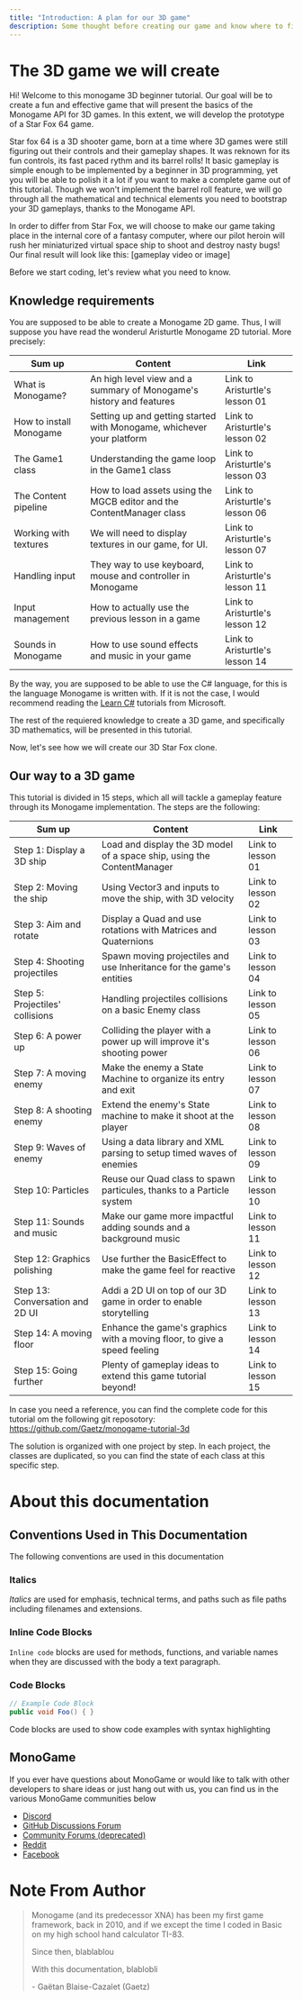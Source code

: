 ```yaml
---
title: "Introduction: A plan for our 3D game"
description: Some thought before creating our game and know where to find required monogame knowledge.
---
```


# The 3D game we will create

Hi! Welcome to this monogame 3D beginner tutorial. Our goal will be to create a fun and effective game that will present the basics of the Monogame API for 3D games. In this extent, we will develop the prototype of a Star Fox 64 game.

Star fox 64 is a 3D shooter game, born at a time where 3D games were still figuring out their controls and their gameplay shapes. It was reknown for its fun controls, its fast paced rythm and its barrel rolls! It basic gameplay is simple enough to be implemented by a beginner in 3D programming, yet you will be able to polish it a lot if you want to make a complete game out of this tutorial. Though we won't implement the barrel roll feature, we will go through all the mathematical and technical elements you need to bootstrap your 3D gameplays, thanks to the Monogame API.

In order to differ from Star Fox, we will choose to make our game taking place in the internal core of a fantasy computer, where our pilot heroin will rush her miniaturized virtual space ship to shoot and destroy nasty bugs! Our final result will look like this:
[gameplay video or image]

Before we start coding, let's review what you need to know.

## Knowledge requirements

You are supposed to be able to create a Monogame 2D game. Thus, I will suppose you have read the wonderul Aristurtle Monogame 2D tutorial. More precisely:

|   Sum up                |     Content                                                           |       Link                      |
| ----------------------- | --------------------------------------------------------------------- | ------------------------------- |
| What is Monogame?       | An high level view and a summary of Monogame's history and features   | Link to Aristurtle's lesson 01  |
| How to install Monogame | Setting up and getting started with Monogame, whichever your platform | Link to Aristurtle's lesson 02  |
| The Game1 class         | Understanding the game loop in the Game1 class                        | Link to Aristurtle's lesson 03  |
| The Content pipeline    | How to load assets using the MGCB editor and the ContentManager class | Link to Aristurtle's lesson 06  |
| Working with textures   | We will need to display textures in our game, for UI.                 | Link to Aristurtle's lesson 07  |
| Handling input          | They way to use keyboard, mouse and controller in Monogame            | Link to Aristurtle's lesson 11  |
| Input management        | How to actually use the previous lesson in a game                     | Link to Aristurtle's lesson 12  |
| Sounds in Monogame      | How to use sound effects and music in your game                       | Link to Aristurtle's lesson 14  |

By the way, you are supposed to be able to use the C# language, for this is the language Monogame is written with. If it is not the case, I would recommend reading the [Learn C#](https://dotnet.microsoft.com/en-us/learn/csharp) tutorials from Microsoft.

The rest of the requiered knowledge to create a 3D game, and specifically 3D mathematics, will be presented in this tutorial.

Now, let's see how we will create our 3D Star Fox clone.

## Our way to a 3D game

This tutorial is divided in 15 steps, which all will tackle a gameplay feature through its Monogame implementation. The steps are the following:

|   Sum up                        |     Content                                                               |       Link           |
| ------------------------------- | ------------------------------------------------------------------------- | -------------------- |
| Step 1: Display a 3D ship       | Load and display the 3D model of a space ship, using the ContentManager   | Link to lesson 01    |
| Step 2: Moving the ship         | Using Vector3 and inputs to move the ship, with 3D velocity               | Link to lesson 02    |
| Step 3: Aim and rotate          | Display a Quad and use rotations with Matrices and Quaternions            | Link to lesson 03    |
| Step 4: Shooting projectiles    | Spawn moving projectiles and use Inheritance for the game's entities      | Link to lesson 04    |
| Step 5: Projectiles' collisions | Handling projectiles collisions on a basic Enemy class                    | Link to lesson 05    |
| Step 6: A power up              | Colliding the player with a power up will improve it's shooting power     | Link to lesson 06    |
| Step 7: A moving enemy          | Make the enemy a State Machine to organize its entry and exit             | Link to lesson 07    |
| Step 8: A shooting enemy        | Extend the enemy's State machine to make it shoot at the player           | Link to lesson 08    |
| Step 9: Waves of enemy          | Using a data library and XML parsing to setup timed waves of enemies      | Link to lesson 09    |
| Step 10: Particles              | Reuse our Quad class to spawn particules, thanks to a Particle system     | Link to lesson 10    |
| Step 11: Sounds and music       | Make our game more impactful adding sounds and a background music         | Link to lesson 11    |
| Step 12: Graphics polishing     | Use further the BasicEffect to make the game feel for reactive            | Link to lesson 12    |
| Step 13: Conversation and 2D UI | Addi a 2D UI on top of our 3D game in order to enable storytelling        | Link to lesson 13    |
| Step 14: A moving floor         | Enhance the game's graphics with a moving floor, to give a speed feeling  | Link to lesson 14    |
| Step 15: Going further          | Plenty of gameplay ideas to extend this game tutorial beyond!             | Link to lesson 15    |

In case you need a reference, you can find the complete code for this tutorial om the following git reposotory: https://github.com/Gaetz/monogame-tutorial-3d

The solution is organized with one project by step. In each project, the classes are duplicated, so you can find the state of each class at this specific step.

# About this documentation

## Conventions Used in This Documentation

The following conventions are used in this documentation

### Italics

*Italics* are used for emphasis, technical terms, and paths such as file paths including filenames and extensions.

### Inline Code Blocks

`Inline code` blocks are used for methods, functions, and variable names when they are discussed with the body a text paragraph.

### Code Blocks

```cs
// Example Code Block
public void Foo() { }
```

Code blocks are used to show code examples with syntax highlighting

## MonoGame

If you ever have questions about MonoGame or would like to talk with other developers to share ideas or just hang out with us, you can find us in the various MonoGame communities below

* [Discord](https://discord.gg/monogame)
* [GitHub Discussions Forum](https://github.com/MonoGame/MonoGame/discussions)
* [Community Forums (deprecated)](https://community.monogame.net/)
* [Reddit](https://www.reddit.com/r/monogame/)
* [Facebook](https://www.facebook.com/monogamecommunity)

# Note From Author

> Monogame (and its predecessor XNA) has been my first game framework, back in 2010, and if we except the time I coded in Basic on my high school hand calculator TI-83.
>
> Since then, blablablou
>
> With this documentation, blablobli
>
> \- Gaëtan Blaise-Cazalet (Gaetz)
